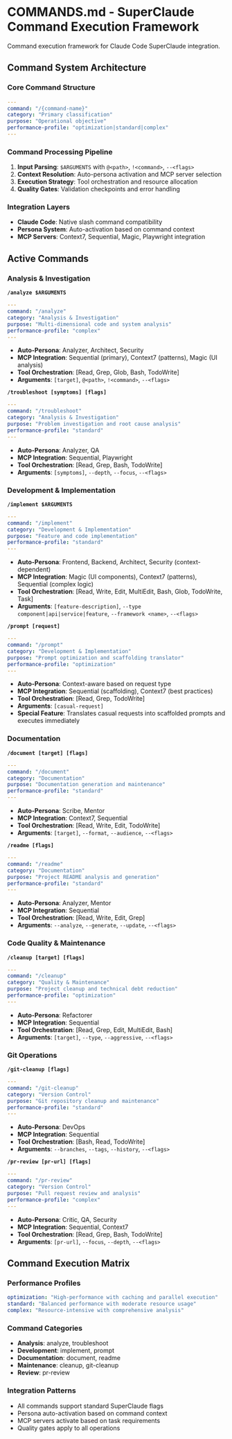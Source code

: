 # COMMANDS.md - SuperClaude Command Execution Framework

Command execution framework for Claude Code SuperClaude integration.

## Command System Architecture

### Core Command Structure
```yaml
---
command: "/{command-name}"
category: "Primary classification"
purpose: "Operational objective"
performance-profile: "optimization|standard|complex"
---
```

### Command Processing Pipeline
1. **Input Parsing**: `$ARGUMENTS` with `@<path>`, `!<command>`, `--<flags>`
2. **Context Resolution**: Auto-persona activation and MCP server selection
3. **Execution Strategy**: Tool orchestration and resource allocation
4. **Quality Gates**: Validation checkpoints and error handling

### Integration Layers
- **Claude Code**: Native slash command compatibility
- **Persona System**: Auto-activation based on command context
- **MCP Servers**: Context7, Sequential, Magic, Playwright integration

## Active Commands

### Analysis & Investigation

**`/analyze $ARGUMENTS`**
```yaml
---
command: "/analyze"
category: "Analysis & Investigation"
purpose: "Multi-dimensional code and system analysis"
performance-profile: "complex"
---
```
- **Auto-Persona**: Analyzer, Architect, Security
- **MCP Integration**: Sequential (primary), Context7 (patterns), Magic (UI analysis)
- **Tool Orchestration**: [Read, Grep, Glob, Bash, TodoWrite]
- **Arguments**: `[target]`, `@<path>`, `!<command>`, `--<flags>`

**`/troubleshoot [symptoms] [flags]`**
```yaml
---
command: "/troubleshoot"
category: "Analysis & Investigation"
purpose: "Problem investigation and root cause analysis"
performance-profile: "standard"
---
```
- **Auto-Persona**: Analyzer, QA
- **MCP Integration**: Sequential, Playwright
- **Tool Orchestration**: [Read, Grep, Bash, TodoWrite]
- **Arguments**: `[symptoms]`, `--depth`, `--focus`, `--<flags>`

### Development & Implementation

**`/implement $ARGUMENTS`**
```yaml
---
command: "/implement"
category: "Development & Implementation"
purpose: "Feature and code implementation"
performance-profile: "standard"
---
```
- **Auto-Persona**: Frontend, Backend, Architect, Security (context-dependent)
- **MCP Integration**: Magic (UI components), Context7 (patterns), Sequential (complex logic)
- **Tool Orchestration**: [Read, Write, Edit, MultiEdit, Bash, Glob, TodoWrite, Task]
- **Arguments**: `[feature-description]`, `--type component|api|service|feature`, `--framework <name>`, `--<flags>`

**`/prompt [request]`**
```yaml
---
command: "/prompt"
category: "Development & Implementation"
purpose: "Prompt optimization and scaffolding translator"
performance-profile: "optimization"
---
```
- **Auto-Persona**: Context-aware based on request type
- **MCP Integration**: Sequential (scaffolding), Context7 (best practices)
- **Tool Orchestration**: [Read, Grep, TodoWrite]
- **Arguments**: `[casual-request]`
- **Special Feature**: Translates casual requests into scaffolded prompts and executes immediately

### Documentation

**`/document [target] [flags]`**
```yaml
---
command: "/document"
category: "Documentation"
purpose: "Documentation generation and maintenance"
performance-profile: "standard"
---
```
- **Auto-Persona**: Scribe, Mentor
- **MCP Integration**: Context7, Sequential
- **Tool Orchestration**: [Read, Write, Edit, TodoWrite]
- **Arguments**: `[target]`, `--format`, `--audience`, `--<flags>`

**`/readme [flags]`**
```yaml
---
command: "/readme"
category: "Documentation"
purpose: "Project README analysis and generation"
performance-profile: "standard"
---
```
- **Auto-Persona**: Analyzer, Mentor
- **MCP Integration**: Sequential
- **Tool Orchestration**: [Read, Write, Edit, Grep]
- **Arguments**: `--analyze`, `--generate`, `--update`, `--<flags>`

### Code Quality & Maintenance

**`/cleanup [target] [flags]`**
```yaml
---
command: "/cleanup"
category: "Quality & Maintenance"
purpose: "Project cleanup and technical debt reduction"
performance-profile: "optimization"
---
```
- **Auto-Persona**: Refactorer
- **MCP Integration**: Sequential
- **Tool Orchestration**: [Read, Grep, Edit, MultiEdit, Bash]
- **Arguments**: `[target]`, `--type`, `--aggressive`, `--<flags>`

### Git Operations

**`/git-cleanup [flags]`**
```yaml
---
command: "/git-cleanup"
category: "Version Control"
purpose: "Git repository cleanup and maintenance"
performance-profile: "standard"
---
```
- **Auto-Persona**: DevOps
- **MCP Integration**: Sequential
- **Tool Orchestration**: [Bash, Read, TodoWrite]
- **Arguments**: `--branches`, `--tags`, `--history`, `--<flags>`

**`/pr-review [pr-url] [flags]`**
```yaml
---
command: "/pr-review"
category: "Version Control"
purpose: "Pull request review and analysis"
performance-profile: "complex"
---
```
- **Auto-Persona**: Critic, QA, Security
- **MCP Integration**: Sequential, Context7
- **Tool Orchestration**: [Read, Grep, Bash, TodoWrite]
- **Arguments**: `[pr-url]`, `--focus`, `--depth`, `--<flags>`

## Command Execution Matrix

### Performance Profiles
```yaml
optimization: "High-performance with caching and parallel execution"
standard: "Balanced performance with moderate resource usage"
complex: "Resource-intensive with comprehensive analysis"
```

### Command Categories
- **Analysis**: analyze, troubleshoot
- **Development**: implement, prompt
- **Documentation**: document, readme
- **Maintenance**: cleanup, git-cleanup
- **Review**: pr-review

### Integration Patterns
- All commands support standard SuperClaude flags
- Persona auto-activation based on command context
- MCP servers activate based on task requirements
- Quality gates apply to all operations